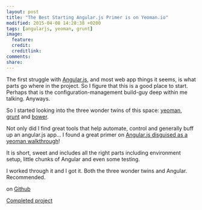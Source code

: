 ```yaml
---
layout: post
title: "The Best Starting Angular.js Primer is on Yeoman.io"
modified: 2015-04-08 14:28:38 +0200
tags: [angularjs, yeoman, grunt]
image:
  feature: 
  credit: 
  creditlink: 
comments: 
share: 
---
```

The first struggle with [Angular.js](https://angularjs.org/), and most web app things it seems, is what parts go where in the project. So I figure that this is a good place to start. Perhaps that is the configuration-management build-guy deep within me talking. Anyways.

So I started looking into the three wonder twins of this space: [yeoman](http://yeoman.io), [grunt](http://gruntjs.com/) and [bower](http://bower.io/).

Not only did I find great tools that help automate, control and generally buff up an angular.js app... I found a great primer on [Angular.js disguised as a yeoman walkthrough](http://yeoman.io/codelab.html)!

It is short, sweet and includes all the right parts including environment setup, little chunks of Angular and even some testing. 

I worked through it and I got it. Both the three wonder twins and Angular. Recommended. 

on [Github](https://github.com/ricmclaughlin/mytodo "Title")

[Completed project](http://ric.mclaughlin.today/projects/mytodos/index.html)

